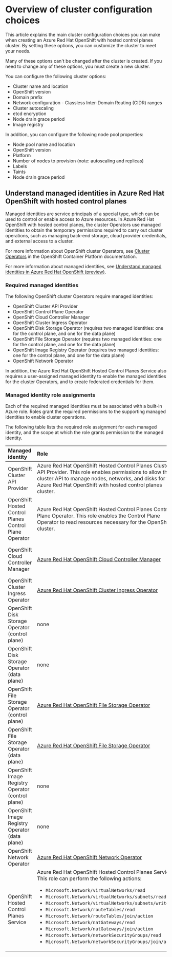 
# Overview of cluster configuration choices

This article explains the main cluster configuration choices you can make when creating an Azure Red Hat OpenShift with hosted control planes cluster. By setting these options, you can customize the cluster to meet your needs.

Many of these options can't be changed after the cluster is created. If you need to change any of these options, you must create a new cluster.

You can configure the following cluster options:

* Cluster name and location
* OpenShift version
* Domain prefix
* Network configuration - Classless Inter-Domain Routing (CIDR) ranges
* Cluster autoscaling
* etcd encryption
* Node drain grace period
* Image registry

In addition, you can configure the following node pool properties:

* Node pool name and location
* OpenShift version
* Platform
* Number of nodes to provision (note: autoscaling and replicas)
* Labels
* Taints
* Node drain grace period

## Understand managed identities in Azure Red Hat OpenShift with hosted control planes

Managed identities are service principals of a special type, which can be used to control or enable access to Azure resources. In Azure Red Hat OpenShift with hosted control planes, the cluster Operators use managed identities to obtain the temporary permissions required to carry out cluster operations, such as managing back-end storage, cloud provider credentials, and external access to a cluster.

For more information about OpenShift cluster Operators, see [Cluster Operators](https://docs.redhat.com/en/documentation/openshift_container_platform/4.19/html-single/architecture/index#cluster-operators_control-plane) in the OpenShift Container Platform documentation.

For more information about managed identities, see [Understand managed identities in Azure Red Hat OpenShift (preview)](https://learn.microsoft.com/en-us/azure/openshift/howto-understand-managed-identities).

### Required managed identities

The following OpenShift cluster Operators require managed identities:

* OpenShift Cluster API Provider  
* OpenShift Control Plane Operator  
* OpenShift Cloud Controller Manager  
* OpenShift Cluster Ingress Operator  
* OpenShift Disk Storage Operator (requires two managed identities: one for the control plane, and one for the data plane)  
* OpenShift File Storage Operator (requires two managed identities: one for the control plane, and one for the data plane)  
* OpenShift Image Registry Operator (requires two managed identities: one for the control plane, and one for the data plane)  
* OpenShift Network Operator

In addition, the Azure Red Hat OpenShift Hosted Control Planes Service also requires a user-assigned managed identity to enable the managed identities for the cluster Operators, and to create federated credentials for them.

### Managed identity role assignments

Each of the required managed identities must be associated with a built-in Azure role. Roles grant the required permissions to the supporting managed identities to enable cluster operations.

The following table lists the required role assignment for each managed identity, and the scope at which the role grants permission to the managed identity.

| Managed identity | Role | Scope |
| :---- | :---- | :---- |
| OpenShift Cluster API Provider | Azure Red Hat OpenShift Hosted Control Planes Cluster API Provider. This role enables permissions to allow the cluster API to manage nodes, networks, and disks for the Azure Red Hat OpenShift with hosted control planes cluster. | Subnet |
| OpenShift Hosted Control Planes Control Plane Operator | Azure Red Hat OpenShift Hosted Control Planes Control Plane Operator. This role enables the Control Plane Operator to read resources necessary for the OpenShift cluster. | Subnet and Network Security Group |
| OpenShift Cloud Controller Manager | [Azure Red Hat OpenShift Cloud Controller Manager](https://learn.microsoft.com/en-us/azure/role-based-access-control/built-in-roles/containers#azure-red-hat-openshift-cloud-controller-manager) | Subnet and Network Security Group |
| OpenShift Cluster Ingress Operator | [Azure Red Hat OpenShift Cluster Ingress Operator](https://learn.microsoft.com/en-us/azure/role-based-access-control/built-in-roles/containers#azure-red-hat-openshift-cluster-ingress-operator) | Subnet |
| OpenShift Disk Storage Operator (control plane) | none | n/a |
| OpenShift Disk Storage Operator (data plane) | none | n/a |
| OpenShift File Storage Operator (control plane) | [Azure Red Hat OpenShift File Storage Operator](https://learn.microsoft.com/en-us/azure/role-based-access-control/built-in-roles/containers#azure-red-hat-openshift-file-storage-operator) | Subnet and Network Security Group |
| OpenShift File Storage Operator (data plane) | [Azure Red Hat OpenShift File Storage Operator](https://learn.microsoft.com/en-us/azure/role-based-access-control/built-in-roles/containers#azure-red-hat-openshift-file-storage-operator) | Subnet and Network Security Group |
| OpenShift Image Registry Operator (control plane) | none | n/a |
| OpenShift Image Registry Operator (data plane) | none | n/a |
| OpenShift Network Operator | [Azure Red Hat OpenShift Network Operator](https://learn.microsoft.com/en-us/azure/role-based-access-control/built-in-roles/containers#azure-red-hat-openshift-network-operator) | Vnet and Subnet |
| OpenShift Hosted Control Planes Service | Azure Red Hat OpenShift Hosted Control Planes Service. This role can perform the following actions: <ul><li>`Microsoft.Network/virtualNetworks/read`</li><li>`Microsoft.Network/virtualNetworks/subnets/read`</li><li>`Microsoft.Network/virtualNetworks/subnets/write`</li><li>`Microsoft.Network/routeTables/read`</li><li>`Microsoft.Network/routeTables/join/action`</li><li>`Microsoft.Network/natGateways/read`</li><li>`Microsoft.Network/natGateways/join/action`</li><li>`Microsoft.Network/networkSecurityGroups/read`</li><li>`Microsoft.Network/networkSecurityGroups/join/action`</li></ul> | Vnet, Subnet, and Network Security Group |
